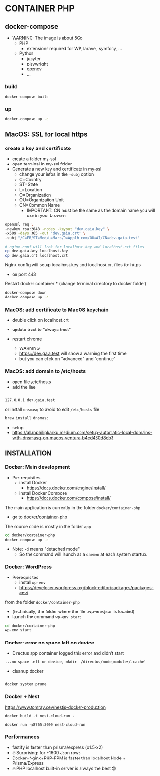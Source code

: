 # CONTAINER PHP

## docker-compose

* WARNING: The image is about 5Go
  * PHP
    * extensions required for WP, laravel, symfony, ... 
  * Python
    * jupyter
    * playwright
    * opencv
    * ...
 
### build

```sh
docker-compose build
```

### up

```sh
docker-compose up -d
```

## MacOS: SSL for local https

### create a key and certificate

* create a folder my-ssl
* open terminal in my-ssl folder
* Generate a new key and certificate in my-ssl
    * change your infos in the `-subj` option
    * C=Country
    * ST=State
    * L=Location
    * O=Organization
    * OU=Organization Unit
    * CN=Common Name
        * IMPORTANT: CN must be the same as the domain name you will use in your browser
  
```sh
openssl req \
-newkey rsa:2048 -nodes -keyout "dev.gaia.key" \
-x509 -days 365 -out "dev.gaia.crt" \
-subj "/C=FR/ST=Med/L=Mars/O=Applh.com/OU=AI/CN=dev.gaia.test"

# nginx.conf will look for localhost.key and localhost.crt files
cp dev.gaia.key localhost.key
cp dev.gaia.crt localhost.crt

```

Nginx config will setup localhost.key and localhost.crt files for https 
* on port 443

Restart docker container
    * (change terminal directory to docker folder)

```sh
docker-compose down
docker-compose up -d
```

### MacOS: add certificate to MacOS keychain

* double click on localhost.crt
* update trust to "always trust"

* restart chrome
    * WARNING 
    * https://dev.gaia.test will show a warning the first time
    * but you can click on "advanced" and "continue"

### MacOS: add domain to /etc/hosts

* open file /etc/hosts
* add the line

```txt

127.0.0.1 dev.gaia.test

```

or install `dnsmasq` to avoid to edit `/etc/hosts` file

```sh
brew install dnsmasq
```

* setup
* https://allanphilipbarku.medium.com/setup-automatic-local-domains-with-dnsmasq-on-macos-ventura-b4cd460d8cb3


## INSTALLATION

### Docker: Main development

* Pre-requisites
  * install Docker
    * https://docs.docker.com/engine/install/
  * install Docker Compose
    * https://docs.docker.com/compose/install/

The main application is currently in the folder `docker/container-php`
* go to [docker/container-php](docker/container-php/)

The source code is mostly in the folder `app`

```bash
cd docker/container-php
docker-compose up -d

```

* Note: `-d` means "detached mode".
  * So the command will launch as a `daemon` at each system startup.

### Docker: WordPress

* Prerequisites
  * install `wp-env`
  * https://developer.wordpress.org/block-editor/packages/packages-env/
  
from the folder `docker/container-php`
  * (technically, the folder where the file .wp-env.json is located)
  * launch the command `wp-env start`

```bash
cd docker/container-php
wp-env start
```


### Docker: error no space left on device

* Directus app container logged this error and didn't start

```
...no space left on device, mkdir '/directus/node_modules/.cache'
```

* cleanup docker

```bash

docker system prune

```

### Docker + Nest

https://www.tomray.dev/nestjs-docker-production

```
docker build -t nest-cloud-run .

docker run -p8765:3000 nest-cloud-run

```

### Performances

* fastify is faster than prisma/express (x1.5-x2)
* 🔥 Surprising: for +1600 Json rows
* Docker+Nginx+PHP-FPM is faster than localhost Node + Prisma/Express 
* 🔥 PHP localhost built-in server is always the best 😎
